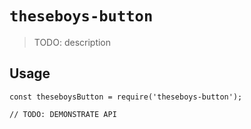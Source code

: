 # `theseboys-button`

> TODO: description

## Usage

```
const theseboysButton = require('theseboys-button');

// TODO: DEMONSTRATE API
```
